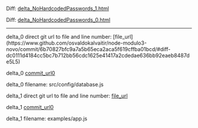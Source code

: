Diff: [delta_NoHardcodedPasswords_1.html](./delta_NoHardcodedPasswords_1.html)

Diff: [delta_NoHardcodedPasswords_0.html](./delta_NoHardcodedPasswords_0.html)

<hr>
delta_0 direct git url to file and line number: [file_url](https://www.github.com/osvaldokalvaitir/node-modulo3-novo/commit/6b70827bfc9a7a5b65eca2aca5f619cffba01bcd/#diff-dc0111d4184cc5bc7b712bb56cdc1625e41417a2cdedae636bb92eaeb8487de5L5)

delta_0 [commit_url0](https://www.github.com/osvaldokalvaitir/node-modulo3-novo/commit/6b70827bfc9a7a5b65eca2aca5f619cffba01bcd)

delta_0 filename: src/config/database.js



delta_1 direct git url to file and line number: [file_url](https://www.github.com/LivePersonInc/node-agent-sdk/commit/6469983dd4eef5365c24d4077fac14822690636d/#diff-37a0ca7ca295573e5665858b4bda191462ed214ad9e4892e098c0f43bb36cbf0L6)

delta_1 [commit_url0](https://www.github.com/LivePersonInc/node-agent-sdk/commit/6469983dd4eef5365c24d4077fac14822690636d)

delta_1 filename: examples/app.js



